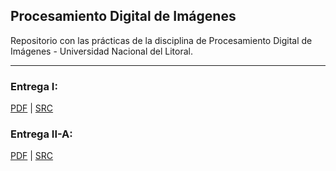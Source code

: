 ## Procesamiento Digital de Imágenes

Repositorio con las prácticas de la disciplina de Procesamiento Digital de Imágenes - Universidad Nacional del Litoral.

---

### Entrega I:
[PDF](pratica1/pdi_entrega1_carlabarden.pdf)  |  [SRC](pratica1/003-exercicio-garrafa.py)  
  
  
### Entrega II-A:
[PDF](pratica2a/pdi_entrega2a_carlabarden.pdf)  |  [SRC](pratica2a/000-placas.py)  




